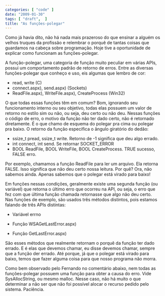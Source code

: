 ```yaml
---
categories: [ "code" ]
date: "2009-01-30"
tags: [ "draft",  ]
title: "As funções-polegar"
---
```

Como já havia dito, não há nada mais prazeroso do que ensinar a alguém os velhos truques da profissão e relembrar o porquê de tantas coisas que guardamos na cabeça sobre programação. Hoje tive a oportunidade de explicar como funcionam as funções-polegar.

A função-polegar, uma categoria de função muito peculiar em várias APIs, possui um comportamento padrão de retorno de erros. Entre as diversas funções-polegar que conheço e uso, eis algumas que lembro de cor:
	
  * read, write (C)
  * connect.aspx), send.aspx) (Sockets)
  * ReadFile.aspx), WriteFile.aspx), CreateProcess (Win32)

O que todas essas funções têm em comum? Bom, ignorando seu funcionamento interno ou seu objetivo, todas elas possuem um valor de retorno no estilo sim ou não, ou seja, deu certo ou não deu. Nessas funções o código de erro, o motivo da função não ter dado certo, não é retornado diretamente. É o que chamo de esquema do polegar pra cima ou polegar pra baixo. O retorno da função especifica o ângulo giratório do dedão:

	
  * ssize_t pread, ssize_t write. Retorno de -1 significa que deu algo errado.
  * int connect, int send. Se retornar SOCKET_ERROR
  * BOOL ReadFile, BOOL WriteFile, BOOL CreateProcess. TRUE sucesso, FALSE erro.

Por exemplo, chamamos a função ReadFile para ler um arquivo. Ela retorna FALSE. Isso significa que não deu certo nossa leitura. Por quê? Ora, não sabemos ainda. Apenas sabemos que o polegar está virado para baixo!


Em funções nessas condições, geralmente existe uma segunda função (ou variável) que retorna o último erro que ocorreu na API, ou seja, o erro que fez com que última função chamada retornasse que algo não deu certo. Nas funções de exemplo, são usados três métodos distintos, pois estamos falando de três APIs distintas:

	
  * Variável errno

	
  * Função WSAGetLastError.aspx)

	
  * Função GetLastError.aspx)

São esses métodos que realmente retornam o porquê da função ter dado errado. E é elas que devemos chamar, eu disse devemos chamar, sempre que a função der errado. Até porque, já que o polegar está virado para baixo, temos que fazer alguma coisa para que nosso programa não morra.


Como bem observado pelo Fernando no comentário abaixo, nem todas as funções-polegar possuem uma função para obter a causa do erro. Vide SysAllocString, ou mesmo malloc. Nesse caso, não há muito o que determinar a não ser que não foi possível alocar o recurso pedido pelo sistema. Paciência.
